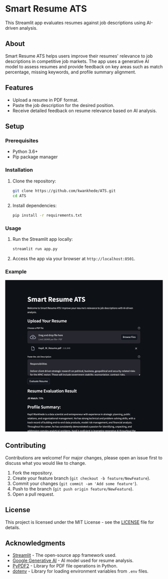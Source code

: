 
# Smart Resume ATS

This Streamlit app evaluates resumes against job descriptions using AI-driven analysis.

## About

Smart Resume ATS helps users improve their resumes' relevance to job descriptions in competitive job markets. The app uses a generative AI model to assess resumes and provide feedback on key areas such as match percentage, missing keywords, and profile summary alignment.

## Features

- Upload a resume in PDF format.
- Paste the job description for the desired position.
- Receive detailed feedback on resume relevance based on AI analysis.

## Setup

### Prerequisites

- Python 3.6+
- Pip package manager

### Installation

1. Clone the repository:

   ```bash
   git clone https://github.com/kwankhede/ATS.git
   cd ATS
   ```

2. Install dependencies:

   ```bash
   pip install -r requirements.txt
   ```

### Usage

1. Run the Streamlit app locally:

   ```bash
   streamlit run app.py
   ```

2. Access the app via your browser at `http://localhost:8501`.

### Example

![App Screenshot](example.png)

## Contributing

Contributions are welcome! For major changes, please open an issue first to discuss what you would like to change.

1. Fork the repository.
2. Create your feature branch (`git checkout -b feature/NewFeature`).
3. Commit your changes (`git commit -am 'Add some feature'`).
4. Push to the branch (`git push origin feature/NewFeature`).
5. Open a pull request.

## License

This project is licensed under the MIT License - see the [LICENSE](LICENSE) file for details.

## Acknowledgments

- [Streamlit](https://streamlit.io/) - The open-source app framework used.
- [Google Generative AI](https://cloud.google.com/ai-platform/) - AI model used for resume analysis.
- [PyPDF2](https://pythonhosted.org/PyPDF2/) - Library for PDF file operations in Python.
- [dotenv](https://github.com/theskumar/python-dotenv) - Library for loading environment variables from `.env` files.

```
